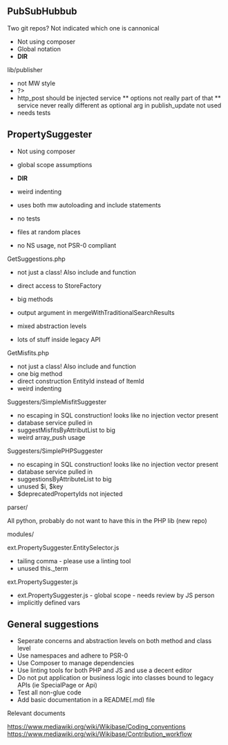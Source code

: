 ## PubSubHubbub ##

Two git repos? Not indicated which one is cannonical

* Not using composer
* Global notation
* __DIR__

lib/publisher

* not MW style
* ?>
* http_post should be injected service
** options not really part of that
** service never really different as optional arg in publish_update not used
* needs tests

## PropertySuggester ##

* Not using composer
* global scope assumptions
* __DIR__
* weird indenting

* uses both mw autoloading and include statements
* no tests
* files at random places
* no NS usage, not PSR-0 compliant

GetSuggestions.php

* not just a class! Also include and function
* direct access to StoreFactory

* big methods
* output argument in mergeWithTraditionalSearchResults
* mixed abstraction levels

* lots of stuff inside legacy API

GetMisfits.php

* not just a class! Also include and function
* one big method
* direct construction EntityId instead of ItemId
* weird indenting

Suggesters/SimpleMisfitSuggester

* no escaping in SQL construction! looks like no injection vector present
* database service pulled in
* suggestMisfitsByAttributList to big
* weird array_push usage

Suggesters/SimplePHPSuggester

* no escaping in SQL construction! looks like no injection vector present
* database service pulled in
* suggestionsByAttributeList to big
* unused $i, $key
* $deprecatedPropertyIds not injected

parser/

All python, probably do not want to have this in the PHP lib (new repo)

modules/

ext.PropertySuggester.EntitySelector.js

* tailing comma - please use a linting tool
* unused this._term

ext.PropertySuggester.js

* ext.PropertySuggester.js - global scope - needs review by JS person
* implicitly defined vars

## General suggestions ##

* Seperate concerns and abstraction levels on both method and class level
* Use namespaces and adhere to PSR-0
* Use Composer to manage dependencies
* Use linting tools for both PHP and JS and use a decent editor
* Do not put application or business logic into classes bound to legacy APIs (ie SpecialPage or Api)
* Test all non-glue code
* Add basic documentation in a README(.md) file

Relevant documents

https://www.mediawiki.org/wiki/Wikibase/Coding_conventions
https://www.mediawiki.org/wiki/Wikibase/Contribution_workflow

